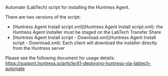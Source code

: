 Automate (LabTech) script for installing the Huntress Agent.

There are two versions of the script:
- [Huntress Agent Install script.xml](Huntress Agent Install script.xml): the Huntress Agent installer must be staged on the LabTech Transfer Share
- [Huntress Agent Install script - Download.xml](Huntress Agent Install script - Download.xml): Each client will download the installer directly from the Huntress server

Please see the following document for usage details:
https://support.huntress.io/article/41-deploying-huntress-via-labtech-automate